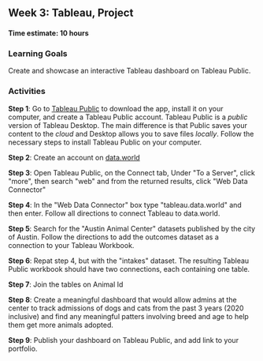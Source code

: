 ## Week 3: Tableau, Project

#### Time estimate: 10 hours

### Learning Goals
Create and showcase an interactive Tableau dashboard on Tableau Public.

### Activities
**Step 1**: Go to [Tableau Public](https://public.tableau.com/en-us/s/) to download the app, install it on your computer, and create a Tableau Public account. Tableau Public is a _public_ version of Tableau Desktop. The main difference is that Public saves your content to the _cloud_ and Desktop allows you to save files _locally_. Follow the necessary steps to install Tableau Public on your computer.

**Step 2**: Create an account on [data.world](https://data.world/)

**Step 3**: Open Tableau Public, on the Connect tab, Under "To a Server", click "more", then search "web" and from the returned results, click "Web Data Connector"

**Step 4**: In the "Web Data Connector" box type "tableau.data.world" and then enter. Follow all directions to connect Tableau to data.world.

**Step 5**: Search for the "Austin Animal Center" datasets published by the city of Austin. Follow the directions to add the  outcomes dataset as a connection to your Tableau Workbook.

**Step 6**: Repat step 4, but with the "intakes" dataset. The resulting Tableau Public workbook should have two connections, each containing one table.

**Step 7**: Join the tables on Animal Id

**Step 8**: Create a meaningful dashboard that would allow admins at the center to track admissions of dogs and cats from the past 3 years (2020 inclusive) and find any meaningful patters involving breed and age to help them get more animals adopted.

**Step 9**: Publish your dashboard on Tableau Public, and add link to your portfolio.
